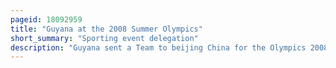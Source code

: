 ```yaml
---
pageid: 18092959
title: "Guyana at the 2008 Summer Olympics"
short_summary: "Sporting event delegation"
description: "Guyana sent a Team to beijing China for the Olympics 2008. Four Representatives of Guyana qualified to take Part in the Beijing Games–Adam Harris, Marian Burnett, and Aliann Pompey in Track, and Niall Roberts in Swimming–And Pompey advanced past the first Round in her Event, progressing to Semifinals. Meanwhile, Alika Morgan and Geron Williams took Part in the Games' Youth Olympics Camp, held in Beijing at the same Time as the Olympics. Together with Coaches and administrative Members guyana sent a Total of ten People to beijing. The Appearance of Guyana's Delegation in Beijing marked the fifteenth guyanese Olympic Delegation to appear at an Olympic Games that started with their Participation as british Guiana at the 1948 Summer Olympics. There were no Medallists from Guyana at the Beijing Olympics. Roberts was the flag Bearer of Guyana at the Ceremonial in Beijing."
---
```

